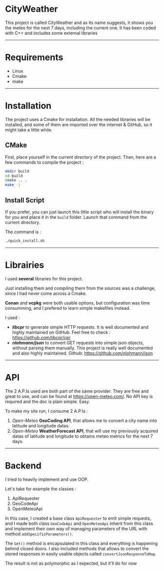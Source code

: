 # CityWeather

This project is called CityWeather and as its name suggests, it shows you the meteo for the next 7 days, including the current one. It has been coded with C++ and includes some external libraries

***

# Requirements

- Linux
- Cmake
- make

***

# Installation

The project uses a Cmake for installation. All the needed libraries will be installed, and some of them are imported over the internet & GitHub, so it might take a little while.

## CMake

First, place yourself in the current directory of the project.
Then, here are a few commands to compile the project :

```bash
mkdir build
cd build
cmake .. .
make -j
```

## Install Script

If you prefer, you can just launch this little script who will install the binary for you and place it in the `build` folder.  Launch that command from the current directory.

The command is :
``` bash
./quick_install.sh
```

***

# Librairies

I used **several** libraries for this project. 

Just installing them and compiling them from the sources was a challenge, since I had never come across a Cmake.

**Conan** and  **vcpkg** were both usable options, but configuration was time consumming, and I prefered to learn simple makefiles instead.

I used : 
- __*libcpr*__ to generate simple HTTP requests. It is well documented and highly maintained on GitHub. Feel free to check : https://github.com/libcpr/cpr
- __*nlohmann/json*__ to convert GET requests into simple json objects, without parsing them manually. This project is really well documented and also highly maintained. Github: https://github.com/nlohmann/json

*** 

# API

The 2 A.P.Is used are both part of the same provider. They are free and great to use, and can be found at https://open-meteo.com/. No API key is required and the doc is plain simple. Easy.

To make my site run, I consume 2 A.P.Is : 

1. *Open-Meteo* **GeoCoding API**, that allows me to convert a city name into latitude and longitude datas.
2. *Open-Meteo* **WeatherForecast API**, that will use my previously acquired datas of latitude and longitude to obtains meteo metrics for the next 7 days.

***

# Backend

I tried to heavily implement and use OOP. 

Let's take for example the classes :
 1. ApiRequester
 2. GeoCodeApi
 3. OpenMeteoApi

In this case, I created a base class `ApiRequester` to emit simple requests, and I made both class `GeoCodeApi` and `OpenMeteoApi` inherit from this class and implement their own way of managing parameters of the URL with method `addSpecificParameters()`. 

The `Get()` method is encapsulated in this class and everything is happening behind closed doors. I also included methods that allows to convert the stored responses in easily usable objects called `convertJsonResponseToMap`.

The result is not as polymorphic as I expected, but it'll do for now
